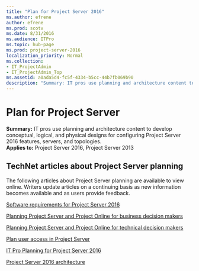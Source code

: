 ```yaml
---
title: "Plan for Project Server 2016"
ms.author: efrene
author: efrene
ms.prod: scotv
ms.date: 8/31/2016
ms.audience: ITPro
ms.topic: hub-page
ms.prod: project-server-2016
localization_priority: Normal
ms.collection:
- IT_ProjectAdmin
- IT_ProjectAdmin_Top
ms.assetid: a0ada5d4-fc5f-4334-b5cc-44b7fb069b90
description: "Summary: IT pros use planning and architecture content to develop conceptual, logical, and physical designs for configuring Project Server 2016 features, servers, and topologies."
---
```


# Plan for Project Server
 
 **Summary:** IT pros use planning and architecture content to develop conceptual, logical, and physical designs for configuring Project Server 2016 features, servers, and topologies.<br/>
**Applies to:** Project Server 2016, Project Server 2013
  
## TechNet articles about Project Server planning

The following articles about Project Server planning are available to view online. Writers update articles on a continuing basis as new information becomes available and as users provide feedback.
  
[Software requirements for Project Server 2016](software-requirements-for-project-server-2016.md)
  
[Planning Project Server and Project Online for business decision makers](planning-project-server-and-project-online-for-business-decision-makers.md)
  
[Planning Project Server and Project Online for technical decision makers](planning-project-server-and-project-online-for-technical-decision-makers.md)
  
[Plan user access in Project Server](plan-user-access-in-project-server.md)
  
[IT Pro Planning for Project Server 2016](it-pro-planning-for-project-server-2016.md)
  
[Project Server 2016 architecture](project-server-2016-architecture.md)
  

